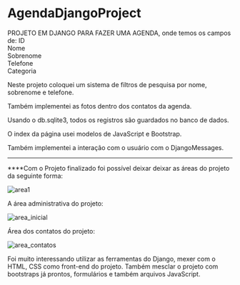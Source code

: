 # AgendaDjangoProject
PROJETO EM DJANGO PARA FAZER UMA AGENDA, onde temos os campos de:
ID	
Nome	
Sobrenome	
Telefone	
Categoria

Neste projeto coloquei um sistema de filtros de pesquisa por nome, sobrenome e telefone.

Também implementei as fotos dentro dos contatos da agenda.

Usando o db.sqlite3, todos os registros são guardados no banco de dados. 

O index da página usei modelos de JavaScript e Bootstrap.

Também implementei a interação com o usuário com o DjangoMessages.
****

****Com o Projeto finalizado foi possível deixar deixar as áreas do projeto da seguinte forma:


![area1](https://user-images.githubusercontent.com/87100340/138110244-541dd395-3a76-4c15-8988-87b138edb815.JPG)

A área administrativa do projeto:

![area_inicial](https://user-images.githubusercontent.com/87100340/138110684-c20e006c-a7a4-43b2-80db-f2aec70661d0.JPG)

Área dos contatos do projeto:

![area_contatos](https://user-images.githubusercontent.com/87100340/138110719-93de9787-dff6-4c96-b588-5085ddf20d9d.JPG)

Foi muito interessando utilizar as ferramentas do Django, mexer com o HTML, CSS como front-end do projeto.
Também mesclar o projeto com bootstraps já prontos, formulários e também arquivos JavaScript.
